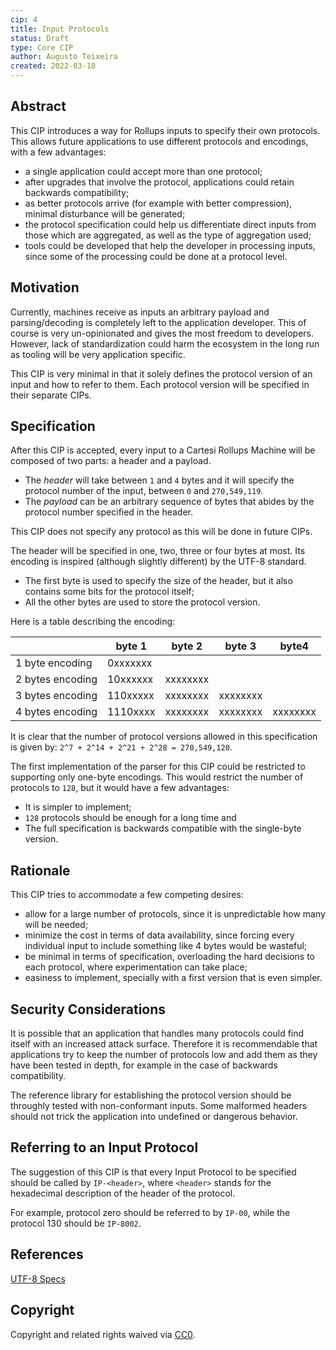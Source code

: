 ```yaml
---
cip: 4
title: Input Protocols
status: Draft
type: Core CIP
author: Augusto Teixeira
created: 2022-03-18
---
```


## Abstract

This CIP introduces a way for Rollups inputs to specify their own protocols.
This allows future applications to use different protocols and encodings, with a few advantages:
- a single application could accept more than one protocol;
- after upgrades that involve the protocol, applications could retain backwards compatibility;
- as better protocols arrive (for example with better compression), minimal disturbance will be generated;
- the protocol specification could help us differentiate direct inputs from those which are aggregated, as well as the type of aggregation used;
- tools could be developed that help the developer in processing inputs, since some of the processing could be done at a protocol level.

## Motivation

Currently, machines receive as inputs an arbitrary payload and parsing/decoding is completely left to the application developer.
This of course is very un-opinionated and gives the most freedom to developers.
However, lack of standardization could harm the ecosystem in the long run as tooling will be very application specific.

This CIP is very minimal in that it solely defines the protocol version of an input and how to refer to them.
Each protocol version will be specified in their separate CIPs.

## Specification

After this CIP is accepted, every input to a Cartesi Rollups Machine will be composed of two parts: a header and a payload.

- The *header* will take between `1` and `4` bytes and it will specify the protocol number of the input, between `0` and `270,549,119`.
- The *payload* can be an arbitrary sequence of bytes that abides by the protocol number specified in the header.

This CIP does not specify any protocol as this will be done in future CIPs.

The header will be specified in one, two, three or four bytes at most.
Its encoding is inspired (although slightly different) by the UTF-8 standard.
- The first byte is used to specify the size of the header, but it also contains some bits for the protocol itself;
- All the other bytes are used to store the protocol version.

Here is a table describing the encoding:

|                  |   byte 1 | byte 2   | byte 3   | byte4    |
|------------------|----------|----------|----------|----------|
| 1 byte encoding  | 0xxxxxxx |          |          |          |
| 2 bytes encoding | 10xxxxxx | xxxxxxxx |          |          |
| 3 bytes encoding | 110xxxxx | xxxxxxxx | xxxxxxxx |          |
| 4 bytes encoding | 1110xxxx | xxxxxxxx | xxxxxxxx | xxxxxxxx |

It is clear that the number of protocol versions allowed in this specification is given by: `2^7 + 2^14 + 2^21 + 2^28 = 270,549,120`.

The first implementation of the parser for this CIP could be restricted to supporting only one-byte encodings.
This would restrict the number of protocols to `128`, but it would have a few advantages:
- It is simpler to implement;
- `128` protocols should be enough for a long time and
- The full specification is backwards compatible with the single-byte version.

## Rationale

This CIP tries to accommodate a few competing desires:
- allow for a large number of protocols, since it is unpredictable how many will be needed;
- minimize the cost in terms of data availability, since forcing every individual input to include something like 4 bytes would be wasteful;
- be minimal in terms of specification, overloading the hard decisions to each protocol, where experimentation can take place;
- easiness to implement, specially with a first version that is even simpler.

## Security Considerations

It is possible that an application that handles many protocols could find itself with an increased attack surface.
Therefore it is recommendable that applications try to keep the number of protocols low and add them as they have been tested in depth, for example in the case of backwards compatibility.

The reference library for establishing the protocol version should be throughly tested with non-conformant inputs.
Some malformed headers should not trick the application into undefined or dangerous behavior.

## Referring to an Input Protocol

The suggestion of this CIP is that every Input Protocol to be specified should be called by `IP-<header>`, where `<header>` stands for the hexadecimal description of the header of the protocol.

For example, protocol zero should be referred to by `IP-00`, while the protocol 130 should be `IP-8002`.

## References

[UTF-8 Specs](https://datatracker.ietf.org/doc/html/rfc3629)

## Copyright

Copyright and related rights waived via [CC0](https://creativecommons.org/publicdomain/zero/1.0/).
